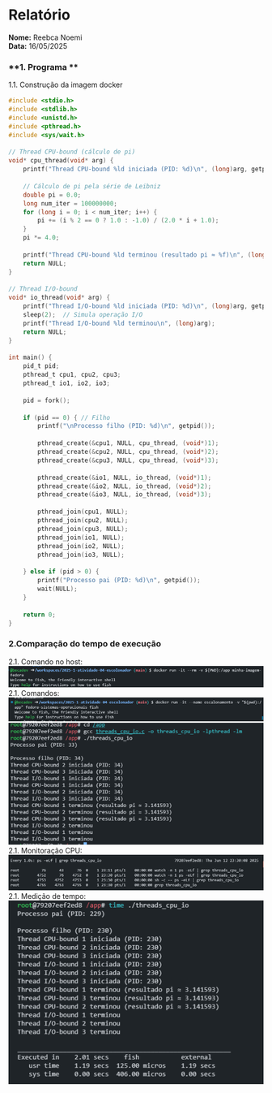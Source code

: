 # Relatório

**Nome:** Reebca Noemi  
**Data:** 16/05/2025


### **1. Programa **   
  1.1. Construção da imagem docker
  ``` c
  #include <stdio.h>
  #include <stdlib.h>
  #include <unistd.h>
  #include <pthread.h>
  #include <sys/wait.h>

  // Thread CPU-bound (cálculo de pi)
  void* cpu_thread(void* arg) {
      printf("Thread CPU-bound %ld iniciada (PID: %d)\n", (long)arg, getpid());
  
      // Cálculo de pi pela série de Leibniz
      double pi = 0.0;
      long num_iter = 100000000;
      for (long i = 0; i < num_iter; i++) {
          pi += (i % 2 == 0 ? 1.0 : -1.0) / (2.0 * i + 1.0);
      }
      pi *= 4.0;
  
      printf("Thread CPU-bound %ld terminou (resultado pi ≈ %f)\n", (long)arg, pi);
      return NULL;
  }
  
  // Thread I/O-bound
  void* io_thread(void* arg) {
      printf("Thread I/O-bound %ld iniciada (PID: %d)\n", (long)arg, getpid());
      sleep(2);  // Simula operação I/O
      printf("Thread I/O-bound %ld terminou\n", (long)arg);
      return NULL;
  }
  
  int main() {
      pid_t pid;
      pthread_t cpu1, cpu2, cpu3;
      pthread_t io1, io2, io3;
  
      pid = fork();
  
      if (pid == 0) { // Filho
          printf("\nProcesso filho (PID: %d)\n", getpid());
  
          pthread_create(&cpu1, NULL, cpu_thread, (void*)1);
          pthread_create(&cpu2, NULL, cpu_thread, (void*)2);
          pthread_create(&cpu3, NULL, cpu_thread, (void*)3);
  
          pthread_create(&io1, NULL, io_thread, (void*)1);
          pthread_create(&io2, NULL, io_thread, (void*)2);
          pthread_create(&io3, NULL, io_thread, (void*)3);
  
          pthread_join(cpu1, NULL);
          pthread_join(cpu2, NULL);
          pthread_join(cpu3, NULL);
          pthread_join(io1, NULL);
          pthread_join(io2, NULL);
          pthread_join(io3, NULL);
  
      } else if (pid > 0) {
          printf("Processo pai (PID: %d)\n", getpid());
          wait(NULL);
      }
  
      return 0;
  }

  ```

### **2.Comparação do tempo de execução**  
  2.1. Comando no host: 
  ![host](imagens/p1.PNG)
  2.1. Comandos: 
  ![comandos](imagens/p2.PNG)
  ![comandos](imagens/p3.PNG)
  2.1. Monitoração CPU: 
  ![monitoramento](imagens/p4.PNG)
  2.1. Medição de tempo: 
  ![tempo](imagens/p5.PNG)

